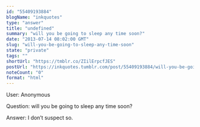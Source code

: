 ```yaml
---
id: "55409193884"
blogName: "inkquotes"
type: "answer"
title: "undefined"
summary: "will you be going to sleep any time soon?"
date: "2013-07-14 08:02:00 GMT"
slug: "will-you-be-going-to-sleep-any-time-soon"
state: "private"
tags: ""
shortUrl: "https://tmblr.co/ZIilErpcfJES"
postUrl: "https://inkquotes.tumblr.com/post/55409193884/will-you-be-going-to-sleep-any-time-soon"
noteCount: "0"
format: "html"
---
```


User: Anonymous

Question: will you be going to sleep any time soon?

Answer: I don’t suspect so.

